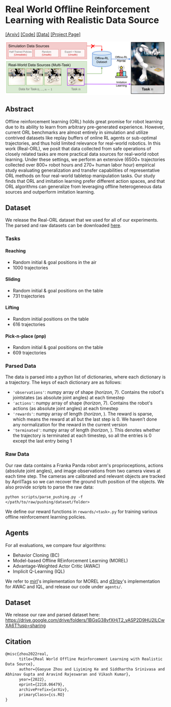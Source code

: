 # Real World Offline Reinforcement Learning with Realistic Data Source

[[Arxiv]](https://arxiv.org/abs/2210.06479) [[Code]](https://github.com/gaoyuezhou/real_orl) [[Data]](https://drive.google.com/drive/folders/1BGsG38vfXHjT2_yASP2D9HU2lLCwXA6T?usp=sharing) [[Project Page]](https://sites.google.com/view/real-orl)


![](media/real-orl-v2.0.png)

## Abstract
Offline reinforcement learning (ORL) holds great promise for robot learning due to its ability to learn from arbitrary pre-generated experience. However, current ORL benchmarks are almost entirely in simulation and utilize contrived datasets like replay buffers of online RL agents or sub-optimal trajectories, and thus hold limited relevance for real-world robotics. In this work (Real-ORL), we posit that data collected from safe operations of closely related tasks are more practical data sources for real-world robot learning. Under these settings, we perform an extensive (6500+ trajectories collected over 800+ robot hours and 270+ human labor hour) empirical study evaluating generalization and transfer capabilities of representative ORL methods on four real-world tabletop manipulation tasks. Our study finds that ORL and imitation learning prefer different action spaces, and that ORL algorithms can generalize from leveraging offline heterogeneous data sources and outperform imitation learning. 

## Dataset

We release the Real-ORL dataset that we used for all of our experiments. The parsed and raw datasets can be downloaded [here](https://drive.google.com/file/d/1txHP1xxNpQUK8AunTAzxk3V6-gmNpQcj/view?usp=sharing).

### Tasks

#### Reaching
- Random initial &  goal positions in the air
- 1000 trajectories
#### Sliding
- Random initial & goal positions on the table
- 731 trajectories
#### Lifting
- Random initial positions on the table
- 616 trajectories
#### Pick-n-place (pnp)
- Random initial & goal positions on the table
- 609 trajectories

### Parsed Data
The data is parsed into a python list of dictionaries, where each dictionary is a trajectory. The keys of each dictionary are as follows:
- `'observations'`: numpy array of shape (*horizon*, 7). Contains the robot's jointstates (as absolute joint angles) at each timestep
- `'actions'`: numpy array of shape (*horizon*, 7). Contains the robot's actions (as absolute joint angles) at each timestep
- `'rewards'`: numpy array of length (*horizon*, ). The reward is sparse, which means the reward at all but the last step is 0. We haven’t done any normalization for the reward in the current version
- `'terminated'`: numpy array of length (*horizon*, ). This denotes whether the trajectory is terminated at each timestep, so all the entries is 0 except the last entry being 1

### Raw Data
Our raw data contains a Franka Panda robot arm's proprioceptions, actions (absolute joint angles), and image observations from two camera views at each time step. The cameras are calibrated and relevant objects are tracked by AprilTags so we can recover the ground truth position of the objects. We also provide scripts to parse the raw data:
```
python scripts/parse_pushing.py -f </path/to/raw/pushing/dataset/folder> 
```
We define our reward functions in `rewards/<task>.py` for training various offline reinforcement learning policies. 

## Agents

For all evaluations, we compare four algorithms: 
- Behavior Cloning (BC)
- Model-based Offline REinforcement Learning (MOREL) 
- Advantage-Weighted Actor Critic (AWAC)
- Implicit Q-Learning (IQL) 

We refer to [mjrl](https://github.com/aravindr93/mjrl)'s implementation for MOREL and [d3rlpy](https://github.com/takuseno/d3rlpy)'s implementation for AWAC and IQL, and release our code under `agents/`.

## Dataset
We release our raw and parsed dataset here: 
https://drive.google.com/drive/folders/1BGsG38vfXHjT2_yASP2D9HU2lLCwXA6T?usp=sharing

## Citation

```
@misc{zhou2022real,
      title={Real World Offline Reinforcement Learning with Realistic Data Source}, 
      author={Gaoyue Zhou and Liyiming Ke and Siddhartha Srinivasa and Abhinav Gupta and Aravind Rajeswaran and Vikash Kumar},
      year={2022},
      eprint={2210.06479},
      archivePrefix={arXiv},
      primaryClass={cs.RO}
}
```
